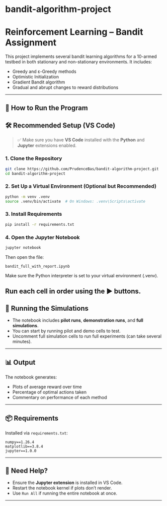 
# bandit-algorithm-project
# Reinforcement Learning – Bandit Assignment

This project implements several bandit learning algorithms for a 10-armed testbed in both stationary and non-stationary environments. It includes:

- Greedy and ε-Greedy methods
- Optimistic Initialization
- Gradient Bandit algorithm
- Gradual and abrupt changes to reward distributions

---

## 🔧 How to Run the Program

## 🛠 Recommended Setup (VS Code)

> ✅ Make sure you have **VS Code** installed with the **Python** and **Jupyter** extensions enabled.

### 1. Clone the Repository

```bash
git clone https://github.com/PrudenceBas/bandit-algorithm-project.git
cd bandit-algorithm-project
```

### 2. Set Up a Virtual Environment (Optional but Recommended)

```bash
python -m venv .venv
source .venv/bin/activate  # On Windows: .venv\Scripts\activate
```

### 3. Install Requirements

```bash
pip install -r requirements.txt
```

### 4. Open the Jupyter Notebook

```bash
jupyter notebook
```

Then open the file:

```
bandit_full_with_report.ipynb
```

Make sure the Python interpreter is set to your virtual environment (.venv).

## Run each cell in order using the ▶️ buttons.

## 🧪 Running the Simulations

- The notebook includes **pilot runs**, **demonstration runs**, and **full simulations**.
- You can start by running pilot and demo cells to test.
- Uncomment full simulation cells to run full experiments (can take several minutes).

---

## 📊 Output

The notebook generates:

- Plots of average reward over time
- Percentage of optimal actions taken
- Commentary on performance of each method

---

## 📦 Requirements

Installed via `requirements.txt`:

```
numpy==1.26.4
matplotlib==3.8.4
jupyter==1.0.0
```

---

## 🙋 Need Help?

- Ensure the **Jupyter extension** is installed in VS Code.
- Restart the notebook kernel if plots don’t render.
- Use `Run All` if running the entire notebook at once.

---

